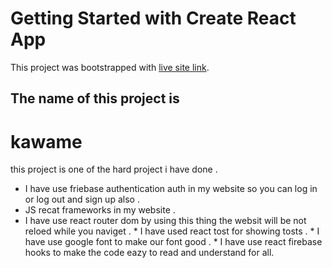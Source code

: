 # Getting Started with Create React App

This project was bootstrapped with [live site link](https://assignment-11-auth-c0a3d.web.app/).
 
 ## The name of this project is 
 # kawame

this project is one of the hard project i have done .

   * I have use friebase authentication auth in my website so you can log in or log out and sign up also .
  *  JS recat frameworks in my website .
   * I have use react router dom by using this thing the websit will be not reloed while you naviget .
    * I have used react tost for showing tosts .
    * I have use google font to make our font good .
    * I have use react firebase hooks to make the code eazy to read and understand for all.


